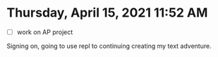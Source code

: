 # Thursday, April 15, 2021 11:52 AM
- [ ] work on AP project

Signing on, going to use repl to continuing creating my text adventure.
